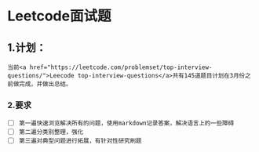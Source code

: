 # Leetcode面试题
## 1.计划：
`当前<a href="https://leetcode.com/problemset/top-interview-questions/">Leecode top-interview-questions</a>共有145道题目计划在3月份之前做完成，并做出总结。`
### 2.要求
- [ ] `第一遍快速浏览解决所有的问题，使用markdown记录答案，解决语言上的一些障碍`
- [ ] `第二遍分类别整理，强化`
- [ ] `第三遍对典型问题进行拓展，有针对性研究刷题`
